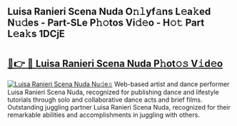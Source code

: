 ## Luisa Ranieri Scena Nuda O𝚗𝚕yf𝚊ns L𝚎a𝚔ed N𝚞𝚍es - Part-SLe P𝚑𝚘tos Vi𝚍𝚎o - H𝚘𝚝 Part L𝚎a𝚔s 1DCjE

# <h2><a href="http://kf30t4.oniu.top/?m=Luisa+Ranieri+Scena+Nuda">🔗👉 🔴 Luisa Ranieri Scena Nuda P𝚑ot𝚘𝚜 V𝚒d𝚎o</a></h2>

[![Luisa Ranieri Scena Nuda Nu𝚍e𝚜](https://i.imgur.com/0qMVB7G.gif)](http://kf30t4.oniu.top/?m=Luisa+Ranieri+Scena+Nuda)
Web-based artist and dance performer Luisa Ranieri Scena Nuda, recognized for publishing dance and lifestyle tutorials through solo and collaborative dance acts and brief films. Outstanding juggling partner Luisa Ranieri Scena Nuda, recognized for their remarkable abilities and accomplishments in juggling with others.  
